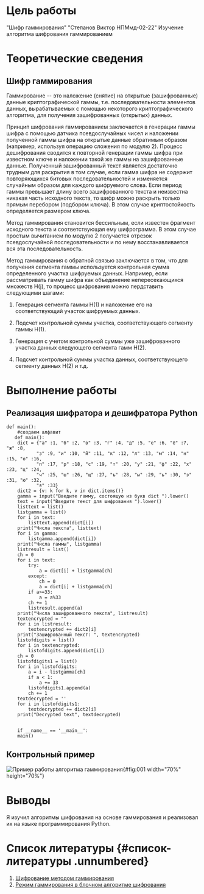 Цель работы
===========
"Шифр гаммирования"
"Степанов Виктор НПМмд-02-22"
Изучение алгоритма шифрования гаммированием

Теоретические сведения
======================

Шифр гаммирования
-----------------

Гаммирование -- это наложение (снятие) на открытые (зашифрованные)
данные криптографической гаммы, т.е. последовательности элементов
данных, вырабатываемых с помощью некоторого криптографического
алгоритма, для получения зашифрованных (открытых) данных.

Принцип шифрования гаммированием заключается в генерации гаммы шифра с
помощью датчика псевдослучайных чисел и наложении полученной гаммы шифра
на открытые данные обратимым образом (например, используя операцию
сложения по модулю 2). Процесс дешифрования сводится к повторной
генерации гаммы шифра при известном ключе и наложении такой же гаммы на
зашифрованные данные. Полученный зашифрованный текст является достаточно
трудным для раскрытия в том случае, если гамма шифра не содержит
повторяющихся битовых последовательностей и изменяется случайным образом
для каждого шифруемого слова. Если период гаммы превышает длину всего
зашифрованного текста и неизвестна никакая часть исходного текста, то
шифр можно раскрыть только прямым перебором (подбором ключа). В этом
случае криптостойкость определяется размером ключа.

Метод гаммирования становится бессильным, если известен фрагмент
исходного текста и соответствующая ему шифрограмма. В этом случае
простым вычитанием по модулю 2 получается отрезок псевдослучайной
последовательности и по нему восстанавливается вся эта
последовательность.

Метод гаммирования с обратной связью заключается в том, что для
получения сегмента гаммы используется контрольная сумма определенного
участка шифруемых данных. Например, если рассматривать гамму шифра как
объединение непересекающихся множеств H(j), то процесс шифрования можно
пердставить следующими шагами:

1.  Генерация сегмента гаммы H(1) и наложение его на соответствующий
    участок шифруемых данных.

2.  Подсчет контрольной суммы участка, соответствующего сегменту гаммы
    H(1).

3.  Генерация с учетом контрольной суммы уже зашифрованного участка
    данных следующего сегмента гамм H(2).

4.  Подсчет контрольной суммы участка данных, соответствующего сегменту
    данных H(2) и т.д.

Выполнение работы
=================

Реализация шифратора и дешифратора Python
-----------------------------------------

    def main():
        #создаем алфавит
       def main():
        dict = {"а" :1, "б" :2, "в" :3, "г" :4, "д" :5, "е" :6, "ё" :7, "ж" :8, 
               "з" :9, "и" :10, "й" :11, "к" :12, "л" :13, "м" :14, "н" :15, "о" :16, 
               "п" :17, "р" :18, "с" :19, "т" :20, "у" :21, "ф" :22, "х" :23, "ц" :24, 
               "ч" :25, "ш" :26, "щ" :27, "ъ" :28, "ы" :29, "ь" :30, "э" :31, "ю" :32, 
               "я" :33}
        dict2 = {v: k for k, v in dict.items()}
        gamma = input("Введите гамму, состоящую из букв dict ").lower()
        text = input("Введите текст для шифрования ").lower()
        listtext = list()
        listgamma = list()
        for i in text:
            listtext.append(dict[i])
        print("Числа текста", listtext)
        for i in gamma:
            listgamma.append(dict[i])
        print("Числа гаммы", listgamma)
        listresult = list()
        ch = 0
        for i in text:
            try:
                a = dict[i] + listgamma[ch]
            except:
                ch = 0
                a = dict[i] + listgamma[ch]
            if a>=33:
                a = a%33
            ch += 1
            listresult.append(a)
        print("Числа зашифрованного текста", listresult)
        textencrypted = ""
        for i in listresult:
            textencrypted += dict2[i]
        print("Зашифрованный текст: ", textencrypted)
        listofdigits = list()
        for i in textencrypted:
            listofdigits.append(dict[i])
        ch = 0
        listofdigits1 = list()
        for i in listofdigits:
            a = i - listgamma[ch]
            if a < 1:
                a += 33
            listofdigits1.append(a)
            ch += 1
        textdecrypted = ''
        for i in listofdigits1:
            textdecrypted += dict2[i]
        print("Decrypted text", textdecrypted)
        
        
        if __name__ == '__main__':
        main()

Контрольный пример
------------------

![Пример работы алгоритма гаммирования](image/1.png){#fig:001
width="70%" height="70%"}

Выводы
======

Я изучил алгоритмы шифрования на основе гаммирования и реализовал их на
языке программирования Python.

Список литературы {#список-литературы .unnumbered}
=================

1.  [Шифрование методом
    гаммирования](http://altaev-aa.narod.ru/security/XOR.html)
2.  [Режим гаммирования в блочном алгоритме
    шифрования](https://kabinfo.ucoz.ru/index/shifr_reshetka_kardano/0-374)
